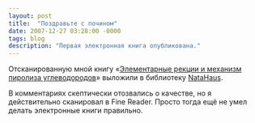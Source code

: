 ```yaml
---
layout: post
title:  "Поздравьте с почином"
date: 2007-12-27 03:28:00 -0000
tags: blog 
description: "Первая электронная книга опубликована."
---
```


Отсканированную мной книгу «<a href="http://www.infanata.org/science/1146093101-jelementarnye-reakcii-i-mekhanizm.html">Элементарные рекции и механизм пиролиза углеводородов</a>»  выложили в библиотеку <a href="http://www.infanata.org">NataHaus</a>.

В комментариях скептически отозвались о качестве, но я действительно сканировал в Fine Reader. Просто тогда ещё не умел делать электронные книги правильно. 
